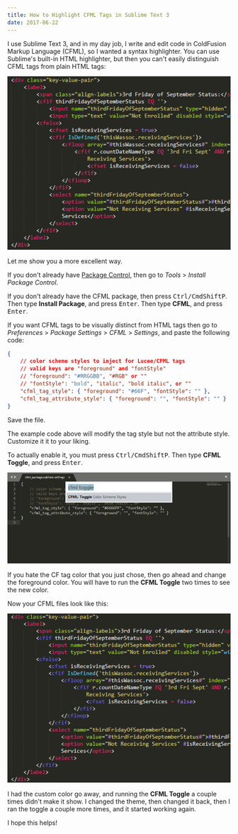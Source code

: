 ```yaml
---
title: How to Highlight CFML Tags in Sublime Text 3
date: 2017-06-22
---
```


I use Sublime Text 3, and in my day job, I write and edit code in ColdFusion Markup Language (CFML), so I wanted a syntax highlighter. You can use Sublime's built-in HTML highlighter, but then you can't easily distinguish CFML tags from plain HTML tags:

![Initial](./highlight-cfml-in-sublime/1_initial.png)

Let me show you a more excellent way.

If you don't already have [Package Control](https://packagecontrol.io), then go to *Tools* > *Install Package Control*.

If you don't already have the CFML package, then press <kbd>Ctrl/Cmd</kbd><kbd>Shift</kbd><kbd>P</kbd>. Then type **Install Package**, and press <kbd>Enter</kbd>. Then type **CFML**, and press <kbd>Enter</kbd>.

If you want CFML tags to be visually distinct from HTML tags then go to *Preferences* > *Package Settings* > *CFML* > *Settings*, and paste the following code:

```json
{
	// color scheme styles to inject for Lucee/CFML tags
	// valid keys are "foreground" and "fontStyle"
	// "foreground": "#RRGGBB", "#RGB" or ""
	// "fontStyle": "bold", "italic", "bold italic", or ""
	"cfml_tag_style": { "foreground": "#66F", "fontStyle": "" },
	"cfml_tag_attribute_style": { "foreground": "", "fontStyle": "" }
}
```

Save the file.

The example code above will modify the tag style but not the attribute style. Customize it it to your liking.

To actually enable it, you must press <kbd>Ctrl/Cmd</kbd><kbd>Shift</kbd><kbd>P</kbd>. Then type **CFML Toggle**, and press <kbd>Enter</kbd>.

![CFML Package Color Toggle](./highlight-cfml-in-sublime/3_cfml_package_toggle.png)

If you hate the CF tag color that you just chose, then go ahead and change the foreground color. You will have to run the **CFML Toggle** two times to see the new color.

Now your CFML files look like this:

![Success](./highlight-cfml-in-sublime/4_highlighted.png)

I had the custom color go away, and running the **CFML Toggle** a couple times didn't make it show. I changed the theme, then changed it back, then I ran the toggle a couple more times, and it started working again.

I hope this helps!

